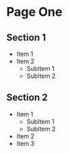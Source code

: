 # Page One

## Section 1

* Item 1
* Item 2
    * SubItem 1
    * SubItem 2

## Section 2

* Item 1
    * SubItem 1
    * SubItem 2
* Item 2
* Item 3
